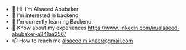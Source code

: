 - 👋 Hi, I’m Alsaeed Abubaker
- 👀 I’m interested in backend  
- 🌱 I’m currently learning Backend.
- 💞️ Know about my experiences https://www.linkedin.com/in/alsaeed-abubaker-a341aa256/
- 📫 How to reach me alsaeed.m.khaer@gmail.com
